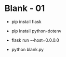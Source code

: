 Blank - 01
==========

- pip install flask
- pip install python-dotenv

- flask run --host=0.0.0.0
- python blank.py
